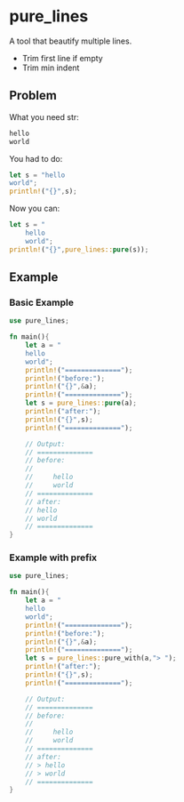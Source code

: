 # pure_lines

A tool that beautify multiple lines.
* Trim first line if empty
* Trim min indent

## Problem

What you need str:
``` rust
hello
world
```
You had to do:
``` rust
let s = "hello
world";
println!("{}",s);
```
Now you can:
``` rust
let s = "
    hello
    world";
println!("{}",pure_lines::pure(s));
```

## Example
### Basic Example
``` rust
use pure_lines;

fn main(){
    let a = "
    hello
    world";
    println!("==============");
    println!("before:");
    println!("{}",&a);
    println!("==============");
    let s = pure_lines::pure(a);
    println!("after:");
    println!("{}",s);
    println!("==============");

    // Output:
    // ==============
    // before:
    //
    //     hello
    //     world
    // ==============
    // after:
    // hello
    // world
    // ==============
}
```
### Example with prefix
``` rust
use pure_lines;

fn main(){
    let a = "
    hello
    world";
    println!("==============");
    println!("before:");
    println!("{}",&a);
    println!("==============");
    let s = pure_lines::pure_with(a,"> ");
    println!("after:");
    println!("{}",s);
    println!("==============");

    // Output:
    // ==============
    // before:
    //
    //     hello
    //     world
    // ==============
    // after:
    // > hello
    // > world
    // ==============
}
```
